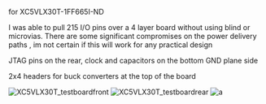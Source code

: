 for XC5VLX30T-1FF665I-ND

I was able to pull 215 I/O pins over a 4 layer board without using blind or microvias. There are some significant compromises on the power delivery paths , im not certain if this will work for any practical design 

JTAG pins on the rear, clock and capacitors on the bottom GND plane side

2x4 headers for buck converters at the top of the board


![XC5VLX30T_testboardfront](https://github.com/user-attachments/assets/74a39f16-9ddc-4dfe-a81c-4f9863f8307c)
![XC5VLX30T_testboardrear](https://github.com/user-attachments/assets/40757ac2-761b-4d55-a766-2e01861137bb)
![a](https://github.com/user-attachments/assets/3d6ff9e0-aa1a-4294-a354-318e29acd8c1)
